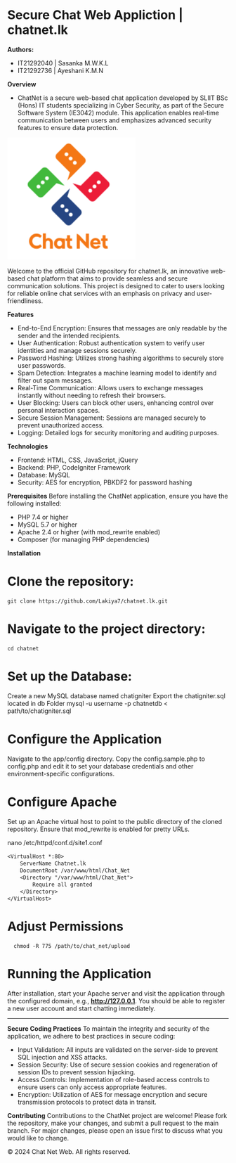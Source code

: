 # Secure Chat Web Appliction | chatnet.lk

**Authors:**
  - IT21292040 | Sasanka M.W.K.L
  - IT21292736 | Ayeshani K.M.N

**Overview**

  - ChatNet is a secure web-based chat application developed by SLIIT BSc (Hons) IT students specializing in Cyber Security, as part of the Secure Software System (IE3042) module. This application enables real-time communication between users and emphasizes advanced security features to ensure data protection.

![Diagram](/assets/images/logo.png "LOGO DESIGN")


Welcome to the official GitHub repository for chatnet.lk, an innovative web-based chat platform that aims to provide seamless and secure communication solutions. This project is designed to cater to users looking for reliable online chat services with an emphasis on privacy and user-friendliness.

**Features**
  - End-to-End Encryption: Ensures that messages are only readable by the sender and the intended recipients.
  - User Authentication: Robust authentication system to verify user identities and manage sessions securely.
  - Password Hashing: Utilizes strong hashing algorithms to securely store user passwords.
  - Spam Detection: Integrates a machine learning model to identify and filter out spam messages.
  - Real-Time Communication: Allows users to exchange messages instantly without needing to refresh their browsers.
  - User Blocking: Users can block other users, enhancing control over personal interaction spaces.
  - Secure Session Management: Sessions are managed securely to prevent unauthorized access.
  - Logging: Detailed logs for security monitoring and auditing purposes.

**Technologies**
  - Frontend: HTML, CSS, JavaScript, jQuery
  - Backend: PHP, CodeIgniter Framework
  - Database: MySQL
  - Security: AES for encryption, PBKDF2 for password hashing

**Prerequisites**
  Before installing the ChatNet application, ensure you have the following installed:

  -  PHP 7.4 or higher
  -  MySQL 5.7 or higher
  - Apache 2.4 or higher (with mod_rewrite enabled)
  -  Composer (for managing PHP dependencies)


**Installation**

# Clone the repository:
    git clone https://github.com/Lakiya7/chatnet.lk.git

# Navigate to the project directory:
    cd chatnet

# Set up the Database:

  Create a new MySQL database named chatigniter
  Export the chatigniter.sql located in db Folder
  mysql -u username -p chatnetdb < path/to/chatigniter.sql

# Configure the Application

  Navigate to the app/config directory.
  Copy the config.sample.php to config.php and edit it to set your database credentials and other environment-specific configurations.

# Configure Apache

  Set up an Apache virtual host to point to the public directory of the cloned repository.
  Ensure that mod_rewrite is enabled for pretty URLs.

  nano /etc/httpd/conf.d/site1.conf
 
  ```
<VirtualHost *:80>
      ServerName Chatnet.lk
      DocumentRoot /var/www/html/Chat_Net
      <Directory "/var/www/html/Chat_Net">
          Require all granted
      </Directory>
  </VirtualHost>
```
# Adjust Permissions
```
  chmod -R 775 /path/to/chat_net/upload
```
# Running the Application

  After installation, start your Apache server and visit the application through the configured domain, e.g., **http://127.0.0.1**. You should be able to register a new user account and start chatting immediately.


------------------------------------------------------------------------------------------------


**Secure Coding Practices**
To maintain the integrity and security of the application, we adhere to best practices in secure coding:
  - Input Validation: All inputs are validated on the server-side to prevent SQL injection and XSS attacks.
  - Session Security: Use of secure session cookies and regeneration of session IDs to prevent session hijacking.
  -	Access Controls: Implementation of role-based access controls to ensure users can only access appropriate features.
  -	Encryption: Utilization of AES for message encryption and secure transmission protocols to protect data in transit.


**Contributing**
Contributions to the ChatNet project are welcome! Please fork the repository, make your changes, and submit a pull request to the main branch. For major changes, please open an issue first to discuss what you would like to change.


© 2024 Chat Net Web. All rights reserved.




